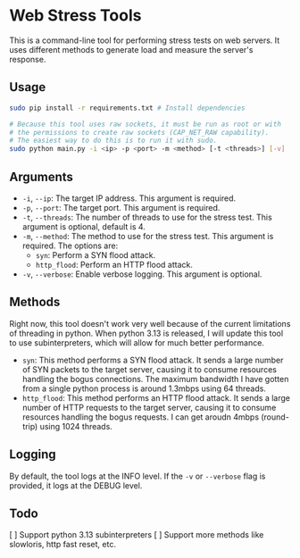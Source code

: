 # Web Stress Tools

This is a command-line tool for performing stress tests on web servers. It uses different methods to generate load and measure the server's response.

## Usage

```bash
sudo pip install -r requirements.txt # Install dependencies

# Because this tool uses raw sockets, it must be run as root or with
# the permissions to create raw sockets (CAP_NET_RAW capability).
# The easiest way to do this is to run it with sudo.
sudo python main.py -i <ip> -p <port> -m <method> [-t <threads>] [-v]
```

## Arguments

- `-i`, `--ip`: The target IP address. This argument is required.
- `-p`, `--port`: The target port. This argument is required.
- `-t`, `--threads`: The number of threads to use for the stress test. This argument is optional, default is 4.
- `-m`, `--method`: The method to use for the stress test. This argument is required. The options are:
  - `syn`: Perform a SYN flood attack.
  - `http_flood`: Perform an HTTP flood attack.
- `-v`, `--verbose`: Enable verbose logging. This argument is optional.

## Methods

Right now, this tool doesn't work very well because of the current limitations of threading in python. When python 3.13 is released, I will update this tool to use subinterpreters, which will allow for much better performance.

- `syn`: This method performs a SYN flood attack. It sends a large number of SYN packets to the target server, causing it to consume resources handling the bogus connections. The maximum bandwidth I have gotten from a single python process is around 1.3mbps using 64 threads.
- `http_flood`: This method performs an HTTP flood attack. It sends a large number of HTTP requests to the target server, causing it to consume resources handling the bogus requests. I can get aroudn 4mbps (round-trip) using 1024 threads.

## Logging

By default, the tool logs at the INFO level. If the `-v` or `--verbose` flag is provided, it logs at the DEBUG level.

## Todo

[ ] Support python 3.13 subinterpreters
[ ] Support more methods like slowloris, http fast reset, etc.